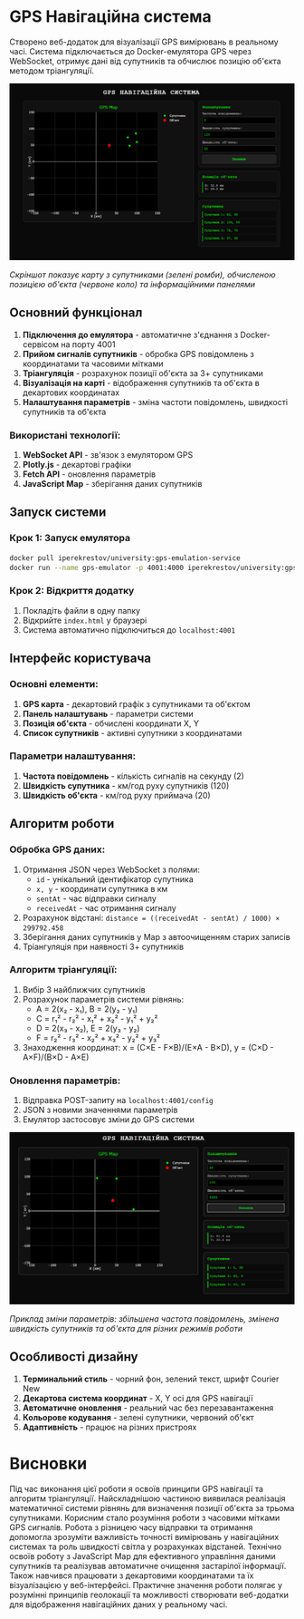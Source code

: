 # GPS Навігаційна система

Створено веб-додаток для візуалізації GPS вимірювань в реальному часі. Система підключається до Docker-емулятора GPS через WebSocket, отримує дані від супутників та обчислює позицію об'єкта методом тріангуляції.

<div align="center">
  <img src="Screenshots/1.jpg" alt="Робота GPS навігаційної системи" width="800">
</div>

*Скріншот показує карту з супутниками (зелені ромби), обчисленою позицією об'єкта (червоне коло) та інформаційними панелями*

## Основний функціонал

1. **Підключення до емулятора** - автоматичне з'єднання з Docker-сервісом на порту 4001
2. **Прийом сигналів супутників** - обробка GPS повідомлень з координатами та часовими мітками
3. **Тріангуляція** - розрахунок позиції об'єкта за 3+ супутниками
4. **Візуалізація на карті** - відображення супутників та об'єкта в декартових координатах
5. **Налаштування параметрів** - зміна частоти повідомлень, швидкості супутників та об'єкта

### Використані технології:
1. **WebSocket API** - зв'язок з емулятором GPS
2. **Plotly.js** - декартові графіки
3. **Fetch API** - оновлення параметрів
4. **JavaScript Map** - зберігання даних супутників

## Запуск системи

### Крок 1: Запуск емулятора
```bash
docker pull iperekrestov/university:gps-emulation-service
docker run --name gps-emulator -p 4001:4000 iperekrestov/university:gps-emulation-service
```

### Крок 2: Відкриття додатку
1. Покладіть файли в одну папку
2. Відкрийте `index.html` у браузері
3. Система автоматично підключиться до `localhost:4001`

## Інтерфейс користувача

### Основні елементи:
1. **GPS карта** - декартовий графік з супутниками та об'єктом
2. **Панель налаштувань** - параметри системи
3. **Позиція об'єкта** - обчислені координати X, Y
4. **Список супутників** - активні супутники з координатами

### Параметри налаштування:
1. **Частота повідомлень** - кількість сигналів на секунду (2)
2. **Швидкість супутника** - км/год руху супутників (120)
3. **Швидкість об'єкта** - км/год руху приймача (20)

## Алгоритм роботи

### Обробка GPS даних:
1. Отримання JSON через WebSocket з полями:
   - `id` - унікальний ідентифікатор супутника
   - `x, y` - координати супутника в км
   - `sentAt` - час відправки сигналу
   - `receivedAt` - час отримання сигналу
2. Розрахунок відстані: `distance = ((receivedAt - sentAt) / 1000) × 299792.458`
3. Зберігання даних супутників у Map з автоочищенням старих записів
4. Тріангуляція при наявності 3+ супутників

### Алгоритм тріангуляції:
1. Вибір 3 найближчих супутників
2. Розрахунок параметрів системи рівнянь:
   - A = 2(x₂ - x₁), B = 2(y₂ - y₁)  
   - C = r₁² - r₂² - x₁² + x₂² - y₁² + y₂²
   - D = 2(x₃ - x₂), E = 2(y₃ - y₂)
   - F = r₂² - r₃² - x₂² + x₃² - y₂² + y₃²
3. Знаходження координат: x = (C×E - F×B)/(E×A - B×D), y = (C×D - A×F)/(B×D - A×E)

### Оновлення параметрів:
1. Відправка POST-запиту на `localhost:4001/config`
2. JSON з новими значеннями параметрів
3. Емулятор застосовує зміни до GPS системи

<div align="center">
  <img src="Screenshots/2.jpg" alt="Налаштування параметрів GPS системи" width="800">
</div>

*Приклад зміни параметрів: збільшена частота повідомлень, змінена швидкість супутників та об'єкта для різних режимів роботи*

## Особливості дизайну

1. **Терминальний стиль** - чорний фон, зелений текст, шрифт Courier New  
2. **Декартова система координат** - X, Y осі для GPS навігації
3. **Автоматичне оновлення** - реальний час без перезавантаження
4. **Кольорове кодування** - зелені супутники, червоний об'єкт
5. **Адаптивність** - працює на різних пристроях

# Висновки

Під час виконання цієї роботи я освоїв принципи GPS навігації та алгоритм тріангуляції. Найскладнішою частиною виявилася реалізація математичної системи рівнянь для визначення позиції об'єкта за трьома супутниками.
Корисним стало розуміння роботи з часовими мітками GPS сигналів. Робота з різницею часу відправки та отримання допомогла зрозуміти важливість точності вимірювань у навігаційних системах та роль швидкості світла у розрахунках відстаней.
Технічно освоїв роботу з JavaScript Map для ефективного управління даними супутників та реалізував автоматичне очищення застарілої інформації. Також навчився працювати з декартовими координатами та їх візуалізацією у веб-інтерфейсі.
Практичне значення роботи полягає у розумінні принципів геолокації та можливості створювати веб-додатки для відображення навігаційних даних у реальному часі.